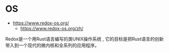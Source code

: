 # OS

* https://www.redox-os.org/
    * https://www.redox-os.org/zh/

Redox是一个用Rust语言编写的类UNIX操作系统 , 它的目标是把Rust语言的创新带入到一个现代的微内核和全系列的应用程序。
